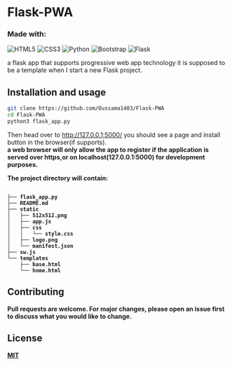 # Flask-PWA



### Made with:
![HTML5](https://img.shields.io/badge/html5-%23E34F26.svg?style=for-the-badge&logo=html5&logoColor=white) ![CSS3](https://img.shields.io/badge/css3-%231572B6.svg?style=for-the-badge&logo=css3&logoColor=white) ![Python](https://img.shields.io/badge/python-%2314354C.svg?style=for-the-badge&logo=python&logoColor=white) ![Bootstrap](https://img.shields.io/badge/bootstrap-%23563D7C.svg?style=for-the-badge&logo=bootstrap&logoColor=white) ![Flask](https://img.shields.io/badge/flask-%23000.svg?style=for-the-badge&logo=flask&logoColor=white)

a flask app that supports progressive web app technology it is supposed to be a template when I start a new Flask project.

## Installation and usage

```bash
git clone https://github.com/Oussama1403/Flask-PWA
cd Flask-PWA
python3 flask_app.py
```
Then head over to http://127.0.0.1:5000/ you should see a page and install button in the browser(if supports).<br>
<b>a web browser will only allow the app to register if the application is served over https,or on localhost(127.0.0.1:5000) for development purposes.


The project directory will contain:
```

├── flask_app.py
├── README.md
├── static
│   ├── 512x512.png
│   ├── app.js
│   ├── css
│   │   └── style.css
│   ├── logo.png
│   └── manifest.json
├── sw.js
└── templates
    ├── base.html
    └── home.html

```

## Contributing
Pull requests are welcome. For major changes, please open an issue first to discuss what you would like to change.

## License
[MIT](https://choosealicense.com/licenses/mit/)
